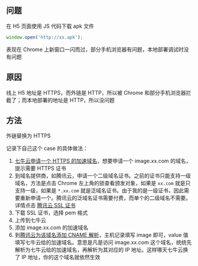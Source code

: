 ## 问题
在 H5 页面使用 JS 代码下载 apk 文件

```js
window.open('http://xx.apk');
```

表现在 Chrome 上新窗口一闪而过，部分手机浏览器有问题，本地部署调试时没有问题

## 原因
线上 H5 地址是 HTTPS，而外链是 HTTP，所以被 Chrome 和部分手机浏览器拦截了；而本地部署的地址是 HTTP，所以没问题

## 方法
外链替换为 HTTPS

记录下自己这个 case 的具体做法：

1. [七牛云申请一个 HTTPS 的加速域名](https://portal.qiniu.com/cdn/domain)，想要申请一个 image.xx.com 的域名，提示需要 HTTPS 证书
2. 到域名提供商，如腾讯云，申请一个二级域名证书。之前的证书只能支持一级域名，方法是点击 Chrome 左上角的锁查看颁发对象，如果是 `xx.com` 就是只支持一级，如果是 `*.xx.com` 就是泛域名证书。由于我的是一级证书，因此需要重新申请一个。腾讯云的泛域名证书需要付费，而单个的二级域名不需要。详情点击 [腾讯云 SSL 证书](https://console.cloud.tencent.com/certoverview)
3. 下载 SSL 证书，选择 pem 格式
4. 上传到七牛云
5. 添加 image.xx.com 的加速域名
6. 到[腾讯云为该域名添加 CNAME 解析](https://console.cloud.tencent.com/domain/all-domain)，主机记录填写 image 即可，value 值填写七牛云给的加速域名。意思是凡是访问 image.xx.com 这个域名，统统先解析为七牛云给的加速域名，再解析为其对应的 IP 地址。这样哪天七牛云换了 IP 地址，你的这个域名就依然生效